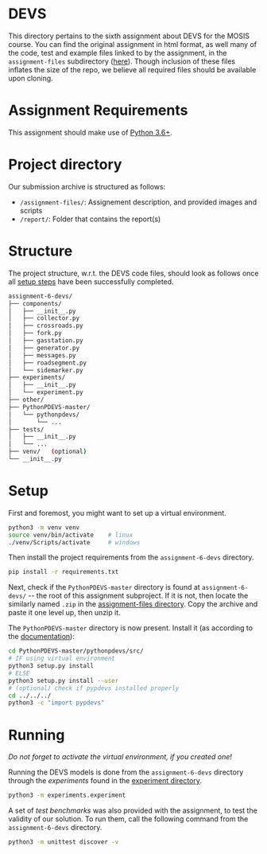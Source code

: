 # DEVS
This directory pertains to the sixth assignment about DEVS for the MOSIS course. 
You can find the original assignment in html format, as well many of the code, test and example files linked to by the assignment, in the `assignment-files` subdirectory ([here](/assignment-6-devs/assignment-files/)). Though inclusion of these files inflates the size of the repo, we believe all required files should be available upon cloning.


# Assignment Requirements
This assignment should make use of [Python 3.6+](https://www.python.org/).


# Project directory
Our submission archive is structured as follows:
- `/assignment-files/`: Assignement description, and provided images and scripts
- `/report/`: Folder that contains the report(s)

# Structure

The project structure, w.r.t. the DEVS code files, should look as follows once all [setup steps](#setup) have been successfully completed.

```sh
assignment-6-devs/
├── components/
│   ├── __init__.py
│   ├── collector.py
│   ├── crossroads.py
│   ├── fork.py
│   ├── gasstation.py
│   ├── generator.py
│   ├── messages.py
│   ├── roadsegment.py
│   └── sidemarker.py
├── experiments/
│   ├── __init__.py
│   └── experiment.py
├── other/
├── PythonPDEVS-master/
│   └── pythonpdevs/
│       └── ...
├── tests/
│   ├── __init__.py
│   └── ...
├── venv/   (optional)
└── __init__.py
```


# Setup

First and foremost, you might want to set up a virtual environment.

```sh
python3 -m venv venv
source venv/bin/activate    # linux
./venv/Scripts/activate     # windows
```

Then install the project requirements from the `assignment-6-devs` directory.

```sh
pip install -r requirements.txt
```

Next, check if the `PythonPDEVS-master` directory is found at `assignment-6-devs/` -- the root of this assignment subproject. If it is not, then locate the similarly named `.zip` in the [assignment-files directory](/assignment-6-devs/assignment-files/). Copy the archive and paste it one level up, then unzip it.

The `PythonPDEVS-master` directory is now present. Install it (as according to the [documentation](https://msdl.uantwerpen.be/documentation/PythonPDEVS/installation.html)):

```sh
cd PythonPDEVS-master/pythonpdevs/src/
# IF using virtual environment
python3 setup.py install
# ELSE
python3 setup.py install --user
# (optional) check if pypdevs installed properly
cd ../../../
python3 -c "import pypdevs"
```

# Running

_Do not forget to activate the virtual environment, if you created one!_

Running the DEVS models is done from the `assignment-6-devs` directory through the *experiments* found in the [experiment directory](/assignment-6-devs/experiments/).

```sh
python3 -m experiments.experiment
```

A set of *test benchmarks* was also provided with the assignment, to test the validity of our solution. To run them, call the following command from the `assignment-6-devs` directory.

```sh
python3 -m unittest discover -v
```
